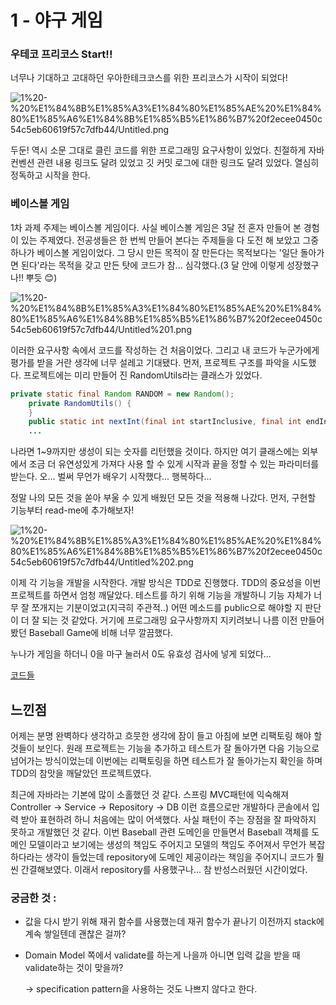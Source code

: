 # 1 - 야구 게임

### 우테코 프리코스 Start!!

너무나 기대하고 고대하던 우아한테크코스를 위한 프리코스가 시작이 되었다! 

![1%20-%20%E1%84%8B%E1%85%A3%E1%84%80%E1%85%AE%20%E1%84%80%E1%85%A6%E1%84%8B%E1%85%B5%E1%86%B7%20f2ecee0450c54c5eb60619f57c7dfb44/Untitled.png](1%20-%20%E1%84%8B%E1%85%A3%E1%84%80%E1%85%AE%20%E1%84%80%E1%85%A6%E1%84%8B%E1%85%B5%E1%86%B7%20f2ecee0450c54c5eb60619f57c7dfb44/Untitled.png)

두둔! 역시 소문 그대로 클린 코드를 위한 프로그래밍 요구사항이 있었다. 친절하게 자바 컨벤션 관련 내용 링크도 달려 있었고 깃 커밋 로그에 대한 링크도 달려 있었다. 열심히 정독하고 시작을 한다.

### 베이스볼 게임

1차 과제 주제는 베이스볼 게임이다. 사실 베이스볼 게임은 3달 전 혼자 만들어 본 경험이 있는 주제였다. 전공생들은 한 번씩 만들어 본다는 주제들을 다 도전 해 보았고 그중 하나가 베이스볼 게임이었다. 그 당시 만든 목적이 잘 만든다는 목적보다는 '일단 돌아가면 된다'라는 목적을 갖고 만든 탓에 코드가 참... 심각했다.(3 달 안에 이렇게 성장했구나!! 뿌듯 😊) 

![1%20-%20%E1%84%8B%E1%85%A3%E1%84%80%E1%85%AE%20%E1%84%80%E1%85%A6%E1%84%8B%E1%85%B5%E1%86%B7%20f2ecee0450c54c5eb60619f57c7dfb44/Untitled%201.png](1%20-%20%E1%84%8B%E1%85%A3%E1%84%80%E1%85%AE%20%E1%84%80%E1%85%A6%E1%84%8B%E1%85%B5%E1%86%B7%20f2ecee0450c54c5eb60619f57c7dfb44/Untitled%201.png)

이러한 요구사항 속에서 코드를 작성하는 건 처음이었다. 그리고 내 코드가 누군가에게 평가를 받을 거란 생각에 너무 설레고 기대됐다. 먼저, 프로젝트 구조를 파악을 시도했다. 프로젝트에는 미리 만들어 진 RandomUtils라는 클래스가 있었다.

```java
private static final Random RANDOM = new Random();
    private RandomUtils() {
    }
    public static int nextInt(final int startInclusive, final int endInclusive) {
    ...
```

나라면 1~9까지만 생성이 되는 숫자를 리턴했을 것이다. 하지만 여기 클래스에는 외부에서 조금 더 유연성있게 가져다 사용 할 수 있게 시작과 끝을 정할 수 있는 파라미터를 받는다. 오... 벌써 무언가 배우기 시작했다... 행복하다...

정말 나의 모든 것을 쏟아 부울 수 있게 배웠던 모든 것을 적용해 나갔다. 먼저, 구현할 기능부터 read-me에 추가해보자!

![1%20-%20%E1%84%8B%E1%85%A3%E1%84%80%E1%85%AE%20%E1%84%80%E1%85%A6%E1%84%8B%E1%85%B5%E1%86%B7%20f2ecee0450c54c5eb60619f57c7dfb44/Untitled%202.png](1%20-%20%E1%84%8B%E1%85%A3%E1%84%80%E1%85%AE%20%E1%84%80%E1%85%A6%E1%84%8B%E1%85%B5%E1%86%B7%20f2ecee0450c54c5eb60619f57c7dfb44/Untitled%202.png)

이제 각 기능을 개발을 시작한다. 개발 방식은 TDD로 진행했다. TDD의 중요성을 이번 프로젝트를 하면서 엄청 깨달았다. 테스트를 하기 위해 기능을 개발하니 기능 자체가 너무 잘 쪼개지는 기분이었고(지극히 주관적..) 어떤 메소드를 public으로 해야할 지 판단이 더 잘 되는 것 같았다. 거기에 프로그래밍 요구사항까지 지키려보니 나름 이전 만들어봤던 Baseball Game에 비해 너무 깔끔했다. 

누나가 게임을 하더니 0을 마구 눌러서 0도 유효성 검사에 넣게 되었다...

[코드들](https://www.notion.so/47e203696eaf4dbfa44902c86be4ff21)

## 느낀점

어제는 분명 완벽하다 생각하고 흐뭇한 생각에 잠이 들고 아침에 보면 리팩토링 해야 할 것들이 보인다. 원래 프로젝트는 기능을 추가하고 테스트가 잘 돌아가면 다음 기능으로 넘어가는 방식이었는데 이번에는 리팩토링을 하면 테스트가 잘 돌아가는지 확인을 하며 TDD의 참맛을 깨달았던 프로젝트였다.

최근에 자바라는 기본에 많이 소홀했던 것 같다. 스프링 MVC패턴에 익숙해져 Controller → Service → Repository → DB 이런 흐름으로만 개발하다 콘솔에서 입력 받아 표현하려 하니 처음에는 많이 어색했다. 사실 패턴이 주는 장점을 잘 파악하지 못하고 개발했던 것 같다. 이번 Baseball 관련 도메인을 만들면서 Baseball 객체를 도메인 모델이라고 보기에는 생성의 책임도 주어지고 모델의 책임도 주어져서 무언가 복잡하다라는 생각이 들었는데 repository에 도메인 제공이라는 책임을 주어지니 코드가 훨씬 간결해보였다. 이래서 repository를 사용했구나... 참 반성스러웠던 시간이었다. 

### 궁금한 것 :

- 값을 다시 받기 위해 재귀 함수를 사용했는데 재귀 함수가 끝나기 이전까지 stack에 계속 쌓일텐데 괜찮은 걸까?
- Domain Model 쪽에서 validate를 하는게 나을까 아니면 입력 값을 받을 때 validate하는 것이 맞을까?

    → specification pattern을 사용하는 것도 나쁘지 않다고 한다.